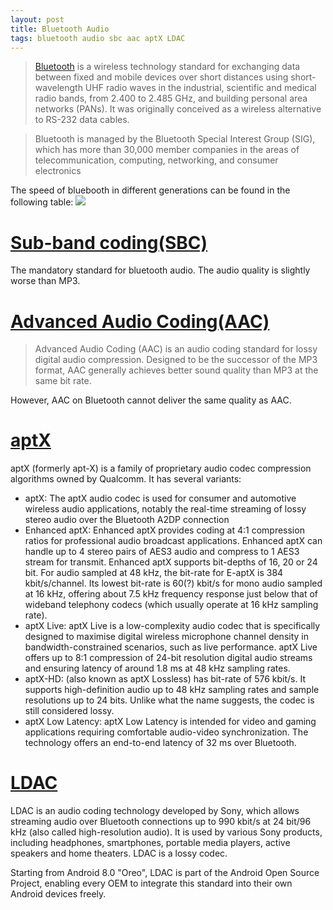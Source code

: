 ```yaml
---
layout: post
title: Bluetooth Audio
tags: bluetooth audio sbc aac aptX LDAC
---
```


> [Bluetooth](https://en.wikipedia.org/wiki/Bluetooth) is a wireless technology standard for exchanging data between fixed and mobile devices over short distances using short-wavelength UHF radio waves in the industrial, scientific and medical radio bands, from 2.400 to 2.485 GHz, and building personal area networks (PANs). It was originally conceived as a wireless alternative to RS-232 data cables.

> Bluetooth is managed by the Bluetooth Special Interest Group (SIG), which has more than 30,000 member companies in the areas of telecommunication, computing, networking, and consumer electronics

The speed of bluebooth in different generations can be found in the following table:
![](http://img.expreview.com/news/2019/05/23/BT_04.png)

# [Sub-band coding(SBC)](https://en.wikipedia.org/wiki/Sub-band_coding)

The mandatory standard for bluetooth audio. The audio quality is slightly worse than MP3.

# [Advanced Audio Coding(AAC)](https://en.wikipedia.org/wiki/Advanced_Audio_Coding)

> Advanced Audio Coding (AAC) is an audio coding standard for lossy digital audio compression. Designed to be the successor of the MP3 format, AAC generally achieves better sound quality than MP3 at the same bit rate.

However, AAC on Bluetooth cannot deliver the same quality as AAC.

# [aptX](https://en.wikipedia.org/wiki/AptX)

aptX (formerly apt-X) is a family of proprietary audio codec compression algorithms owned by Qualcomm. It has several variants:
- aptX: The aptX audio codec is used for consumer and automotive wireless audio applications, notably the real-time streaming of lossy stereo audio over the Bluetooth A2DP connection
- Enhanced aptX: Enhanced aptX provides coding at 4:1 compression ratios for professional audio broadcast applications. Enhanced aptX can handle up to 4 stereo pairs of AES3 audio and compress to 1 AES3 stream for transmit. Enhanced aptX supports bit-depths of 16, 20 or 24 bit. For audio sampled at 48 kHz, the bit-rate for E-aptX is 384 kbit/s/channel. Its lowest bit-rate is 60(?) kbit/s for mono audio sampled at 16 kHz, offering about 7.5 kHz frequency response just below that of wideband telephony codecs (which usually operate at 16 kHz sampling rate).
- aptX Live: aptX Live is a low-complexity audio codec that is specifically designed to maximise digital wireless microphone channel density in bandwidth-constrained scenarios, such as live performance. aptX Live offers up to 8:1 compression of 24-bit resolution digital audio streams and ensuring latency of around 1.8 ms at 48 kHz sampling rates.
- aptX-HD: (also known as aptX Lossless) has bit-rate of 576 kbit/s. It supports high-definition audio up to 48 kHz sampling rates and sample resolutions up to 24 bits. Unlike what the name suggests, the codec is still considered lossy.
- aptX Low Latency: aptX Low Latency is intended for video and gaming applications requiring comfortable audio-video synchronization. The technology offers an end-to-end latency of 32 ms over Bluetooth.

# [LDAC](https://en.wikipedia.org/wiki/LDAC_(codec))

LDAC is an audio coding technology developed by Sony, which allows streaming audio over Bluetooth connections up to 990 kbit/s at 24 bit/96 kHz (also called high-resolution audio). It is used by various Sony products, including headphones, smartphones, portable media players, active speakers and home theaters. LDAC is a lossy codec. 

Starting from Android 8.0 "Oreo", LDAC is part of the Android Open Source Project, enabling every OEM to integrate this standard into their own Android devices freely.
